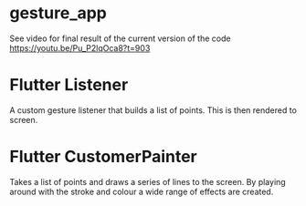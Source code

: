 # gesture_app

See video for final result of the current version of the code
https://youtu.be/Pu_P2lqOca8?t=903

# Flutter Listener
A custom gesture listener that builds a list of points. This is then rendered to screen.

# Flutter CustomerPainter
Takes a list of points and draws a series of lines to the screen. By playing around with the stroke and colour a wide range of effects are created.
